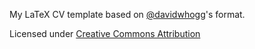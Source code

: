 My LaTeX CV template based on [@davidwhogg](https://github.com/davidwhogg)'s format.

Licensed under [Creative Commons Attribution](http://creativecommons.org/licenses/by/4.0/)
